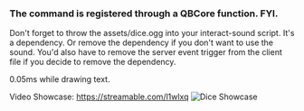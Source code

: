 ### The command is registered through a QBCore function. FYI. 

Don't forget to throw the assets/dice.ogg into your interact-sound script. It's a dependency. Or remove the dependency if you don't want to use the sound. You'd also have to remove the server event trigger from the client file if you decide to remove the dependency.

0.05ms while drawing text.

Video Showcase: https://streamable.com/l1wlxq
![Dice Showcase](ttps://postimg.cc/214wVCVt)
